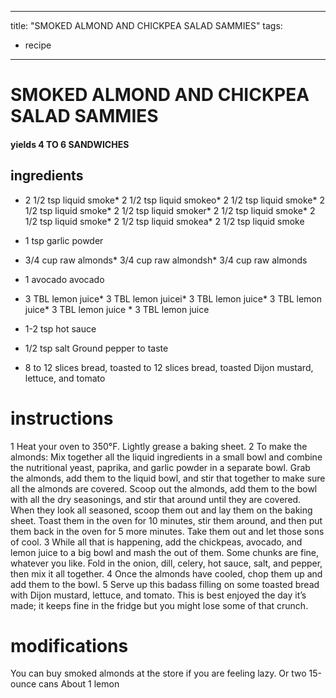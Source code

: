 

	
---
title: "SMOKED ALMOND AND CHICKPEA SALAD SAMMIES"
tags:
  - recipe
---
# SMOKED ALMOND AND CHICKPEA SALAD SAMMIES
#### yields 4 TO 6 SANDWICHES
## ingredients
* 2 1/2 tsp liquid smoke* 2 1/2 tsp liquid smokeo* 2 1/2 tsp liquid smoke* 2 1/2 tsp liquid smoke* 2 1/2 tsp liquid smoker* 2 1/2 tsp liquid smoke* 2 1/2 tsp liquid smoke* 2 1/2 tsp liquid smokea* 2 1/2 tsp liquid smoke
* 1 tsp garlic powder

* 3/4 cup raw almonds* 3/4 cup raw almondsh* 3/4 cup raw almonds
* 1 avocado avocado

* 3 TBL lemon juice* 3 TBL lemon juicei* 3 TBL lemon juice* 3 TBL lemon juice* 3 TBL lemon juice * 3 TBL lemon juice
* 1-2 tsp hot sauce

* 1/2 tsp salt
Ground pepper to taste
* 8 to 12 slices bread, toasted to 12 slices bread, toasted
Dijon mustard, lettuce, and tomato

# instructions
1 Heat your oven to 350°F. Lightly grease a baking sheet.
2 To make the almonds: Mix together all the liquid ingredients in a small bowl and combine
the nutritional yeast, paprika, and garlic powder in a separate bowl. Grab the almonds, add
them to the liquid bowl, and stir that together to make sure all the almonds are covered. Scoop
out the almonds, add them to the bowl with all the dry seasonings, and stir that    around
until they are covered. When they look all seasoned, scoop them out and lay them on the
baking sheet. Toast them in the oven for 10 minutes, stir them around, and then put them
back in the oven for 5 more minutes. Take them out and let those sons of   cool.
3 While all that    is happening, add the chickpeas, avocado, and lemon juice to a big bowl
and mash the   out of them. Some chunks are fine, whatever you like. Fold in the onion, dill,
celery, hot sauce, salt, and pepper, then mix it all together.
4 Once the almonds have cooled, chop them up and add them to the bowl.
5 Serve up this badass filling on some toasted bread with Dijon mustard, lettuce, and tomato.
This is best enjoyed the day it’s made; it keeps fine in the fridge but you might lose some of
that crunch.

# modifications

You can buy smoked almonds at the store if you are feeling lazy.
 Or two 15-ounce cans
 About 1 lemon
	


